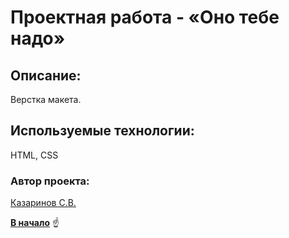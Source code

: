 # Проектная работа - «Оно тебе надо»
<a id="anchor"></a>

## Описание:
Верстка макета.

  
## Используемые технологии:
HTML, CSS


### Автор проекта:

[Казаринов С.В.](mailto:skazarinov@mail.ru "Написать автору")

[__В начало__](#anchor) :point_up: